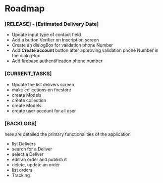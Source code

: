 # Roadmap 

### [RELEASE] - [Estimated Delivery Date]
- Update input type of contact field
- Add a button Verifier on Inscription screen
- Create an dialogBox for validation phone Number 
- Add **Create account** button after approving validation phone Number in the dialogBox
- Add firebase authentification phone number

### [CURRENT_TASKS]
- Update the list delivers screen 
- make collections on firestore
- create Models
- create collection
- create Models
- create user account for all user

### [BACKLOGS]

here are detailed the primary functionalities of the application
 - list Delivers
 - search for a Deliver
 - select a Deliver
 - edit an order and publish it
 - delete, update an order
 - list orders
 - Tracking










